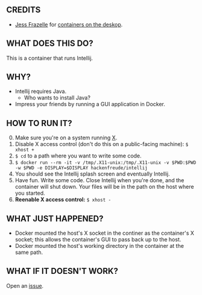 ## CREDITS
* [Jess Frazelle](https://github.com/jfrazelle) for [containers on the deskop](https://blog.jessfraz.com/post/docker-containers-on-the-desktop/).

## WHAT DOES THIS DO?
This is a container that runs Intellij.

## WHY?
* Intellij requires Java.
	* Who wants to install Java?
* Impress your friends by running a GUI application in Docker.

## HOW TO RUN IT?
0. Make sure you're on a system running [X](https://en.wikipedia.org/wiki/X_Window_System).
1. Disable X access control (don't do this on a public-facing machine): `$ xhost +`
2. `$ cd` to a path where you want to write some code.
3. ``$ docker run --rm -it -v /tmp/.X11-unix:/tmp/.X11-unix -v $PWD:$PWD -w $PWD -e DISPLAY=$DISPLAY hackenfreude/intellij``
4. You should see the Intellij splash screen and eventually Intellij.
5. Have fun. Write some code. Close Intellij when you're done, and the container will shut down. Your files will be in the path on the host where you started.
6. __Reenable X access control:__ `$ xhost -`

## WHAT JUST HAPPENED?
* Docker mounted the host's X socket in the continer as the container's X socket; this allows the container's GUI to pass back up to the host.
* Docker mounted the host's working directory in the container at the same path.

## WHAT IF IT DOESN'T WORK?
Open an [issue](https://github.com/hackenfreude/docker-intellij/issues/new).
